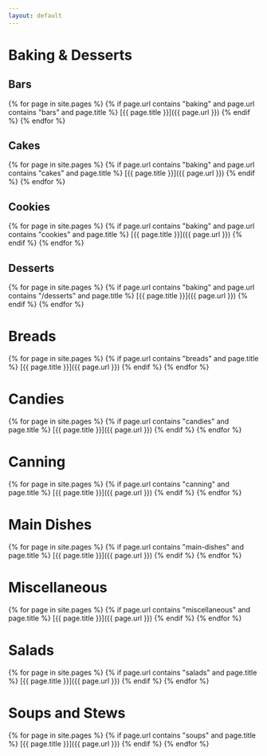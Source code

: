 ```yaml
---
layout: default
---
```


# Baking & Desserts

## Bars

{% for page in site.pages %}
{% if page.url contains "baking" and page.url contains "bars" and page.title %}
[{{ page.title }}]({{ page.url }})
{% endif %}
{% endfor %}


## Cakes

{% for page in site.pages %}
{% if page.url contains "baking" and page.url contains "cakes" and page.title %}
[{{ page.title }}]({{ page.url }})
{% endif %}
{% endfor %}

## Cookies

{% for page in site.pages %}
{% if page.url contains "baking" and page.url contains "cookies" and page.title %}
[{{ page.title }}]({{ page.url }})
{% endif %}
{% endfor %}


## Desserts

{% for page in site.pages %}
{% if page.url contains "baking" and page.url contains "/desserts" and page.title %}
[{{ page.title }}]({{ page.url }})
{% endif %}
{% endfor %}

# Breads

{% for page in site.pages %}
{% if page.url contains "breads" and page.title %}
[{{ page.title }}]({{ page.url }})
{% endif %}
{% endfor %}


# Candies

{% for page in site.pages %}
{% if page.url contains "candies" and page.title %}
[{{ page.title }}]({{ page.url }})
{% endif %}
{% endfor %}


# Canning

{% for page in site.pages %}
{% if page.url contains "canning" and page.title %}
[{{ page.title }}]({{ page.url }})
{% endif %}
{% endfor %}



# Main Dishes

{% for page in site.pages %}
{% if page.url contains "main-dishes" and page.title %}
[{{ page.title }}]({{ page.url }})
{% endif %}
{% endfor %}

# Miscellaneous

{% for page in site.pages %}
{% if page.url contains "miscellaneous" and page.title %}
[{{ page.title }}]({{ page.url }})
{% endif %}
{% endfor %}



# Salads

{% for page in site.pages %}
{% if page.url contains "salads" and page.title %}
[{{ page.title }}]({{ page.url }})
{% endif %}
{% endfor %}



# Soups and Stews

{% for page in site.pages %}
{% if page.url contains "soups" and page.title %}
[{{ page.title }}]({{ page.url }})
{% endif %}
{% endfor %}

